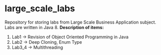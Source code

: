 # large_scale_labs
Repository for storing labs from Large Scale Business Application subject. Labs are written in Java 8.
**Description of items:**
1. Lab1 -> Revision of Object Oriented Programming in Java
2. Lab2 -> Deep Cloning, Enum Type
3. Lab3_4 -> Multithreading
